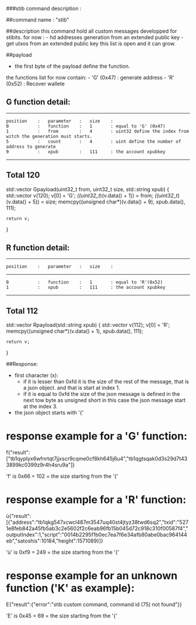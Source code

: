 ###stib command description :

##command name : "stib"

##description
 this command hold all custom messages developped for stibits.
 for now : 
	- hd addresses generation from an extended public key
	- get utxos from an extended public key
 this list is open and it can grow.


##payload

  - the first byte of the payload define the function.

  the functions list for now contain:
    - 'G' (0x47) : generate address
	- 'R' (0x52) : Recover wallete

## G function detail:
_____________________________________________________________
	position	:	parameter	:	size	:
	0			:	function	:	1		: equal to 'G' (0x47)
	1			:	from		:	4		: uint32 define the index from witch the generation must starts.
	5			:	count		:	4		: uint define the number of address to generate
	9			:	xpub		:	111		: the account xpubkey
-------------------------------------------------------------
 Total								120
-------------------------------------------------------------


std::vector<unsigned char> Gpayload(uint32_t from, uint32_t size, std::string xpub) {
	std::vector<unsigned char> v(120);
	v[0] = 'G';
	*((uint32_t*)(v.data() + 1)) = from;
	*((uint32_t*)(v.data() + 5)) = size;
	memcpy((unsigned char*)(v.data() + 9), xpub.data(), 111);
	
	return v;
}

## R function detail:
_____________________________________________________________
	position	:	parameter	:	size	:
-------------------------------------------------------------
	0			:	function	:	1		: equal to 'R'(0x52)
	1			:	xpub		:	111		: the account xpubkey
-------------------------------------------------------------
 Total								112
-------------------------------------------------------------

std::vector<unsigned char> Rpayload(std::string xpub) {
	std::vector<unsigned char> v(112);
	v[0] = 'R';
	memcpy((unsigned char*)(v.data() + 1), xpub.data(), 111);
	
	return v;
}

##Response:

  - first character (x):
     - if it is lesser than 0xfd
           it is the size of the rest of the message, that is a json object. and that is start at index 1.
	 - if it is equal to 0xfd
			the size of the json message is defined in the next tow byte as unsigned short
			in this case the json message start at the index 3.
  - the json object starts with '{'

# response example for a 'G' function:
f{"result":["tb1qyplyx6wfnrtqt7jjxscr9cqme0cf8kh645j6u4","tb1qgtsqak0d3s29d7t433899kc0399z9r4h4sru9a"]}

 'f' is 0x66 = 102 = the size starting from the '{'


# response example for a 'R' function:
ù{"result":[{"address":"tb1qkg547xcwcl487m3547uq40st4jtyz38twd6sq2","txid":"5271e8feb842a45fb5ab3c2e5602f2c6eab96fb15b045d72c918c310f00587f4","outputIndex":1,"script":"0014b2295f1b0ec7ea7f6e34afb80abe0bac964144eb","satoshis":10184,"height":1571089}]}

 'ù' is 0xf9 = 249 = the size starting from the '{'


# response example for an unknown function ('K' as example):
E{"result":{"error":"stib custom command, command id (75) not found"}}

 'E' is 0x45 = 69 = the size starting from the '{'

